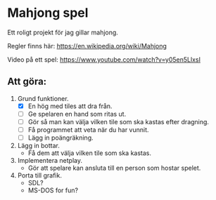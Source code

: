 # Mahjong spel

Ett roligt projekt för jag gillar mahjong.

Regler finns här: https://en.wikipedia.org/wiki/Mahjong

Video på ett spel: https://www.youtube.com/watch?v=y05en5LlxsI

## Att göra:
1. Grund funktioner.
   - [x] En hög med tiles att dra från.
   - [ ] Ge spelaren en hand som ritas ut.
   - [ ] Gör så man kan välja vilken tile som ska kastas efter dragning.
   - [ ] Få programmet att veta när du har vunnit.
   - [ ] Lägg in poängräkning.
2. Lägg in bottar.
   - Få dem att välja vilken tile som ska kastas.
3. Implementera netplay.
   - Gör att spelare kan ansluta till en person som hostar spelet.
4. Porta till grafik.
   - SDL?
   - MS-DOS for fun?
